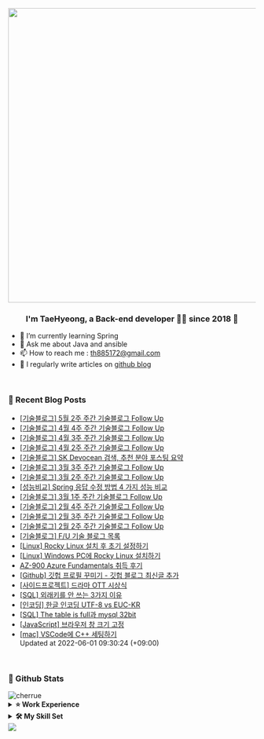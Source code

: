<div align="center">
<img src="https://rishavanand.github.io/static/images/greetings.gif" align="center" height="" width="600" />
</div>  
  

### <div align="center">I'm TaeHyeong, a Back-end developer 👨‍💻 since 2018 🚀</div>  
- 🌱 I’m currently learning Spring  
- 💬 Ask me about Java and ansible
- 📫 How to reach me : th885172@gmail.com
- 📝 I regularly write articles on [github blog](http://Cherrue.github.io/) 
<br/>

### 📝 Recent Blog Posts  
<!-- BLOG-POST-LIST:START -->
- [[기술블로그] 5월 2주 주간 기술블로그 Follow Up
](https://cherrue.github.io/engineering_blog_followup/weekly-tech-blog-follow-up-May-2/) <br>
- [[기술블로그] 4월 4주 주간 기술블로그 Follow Up
](https://cherrue.github.io/engineering_blog_followup/weekly-tech-blog-follow-up-April-4/) <br>
- [[기술블로그] 4월 3주 주간 기술블로그 Follow Up
](https://cherrue.github.io/engineering_blog_followup/searchengine/weekly-tech-blog-follow-up-April-3/) <br>
- [[기술블로그] 4월 2주 주간 기술블로그 Follow Up
](https://cherrue.github.io/engineering_blog_followup/searchengine/weekly-tech-blog-followup-april-2/) <br>
- [[기술블로그] SK Devocean 검색, 추천 분야 포스팅 요약
](https://cherrue.github.io/engineering_blog_followup/searchengine/weekly-tech-blog-sk-search-posts/) <br>
- [[기술블로그] 3월 3주 주간 기술블로그 Follow Up
](https://cherrue.github.io/engineering_blog_followup/searchengine/weekly-tech-blog-follow-up-march3/) <br>
- [[기술블로그] 3월 2주 주간 기술블로그 Follow Up
](https://cherrue.github.io/engineering_blog_followup/searchengine/weekly-tech-blog-follow-up-march2/) <br>
- [[성능비교] Spring 응답 수정 방법 4 가지 성능 비교
](https://cherrue.github.io/spring/benchmark/spring-modify-response-benchmark/) <br>
- [[기술블로그] 3월 1주 주간 기술블로그 Follow Up
](https://cherrue.github.io/engineering_blog_followup/weekly-tech-blog-follow-up/) <br>
- [[기술블로그] 2월 4주 주간 기술블로그 Follow Up
](https://cherrue.github.io/engineering_blog_followup/searchengine/weekly-tech-blog-follow-up/) <br>
- [[기술블로그] 2월 3주 주간 기술블로그 Follow Up
](https://cherrue.github.io/engineering_blog_followup/searchengine/2%EC%9B%943%EC%A3%BC-%EC%A3%BC%EA%B0%84-%EA%B8%B0%EC%88%A0%EB%B8%94%EB%A1%9C%EA%B7%B8-Follow-Up/) <br>
- [[기술블로그] 2월 2주 주간 기술블로그 Follow Up
](https://cherrue.github.io/engineering_blog_followup/searchengine/2%EC%9B%94-2%EC%A3%BC-%EC%A3%BC%EA%B0%84-%EA%B8%B0%EC%88%A0%EB%B8%94%EB%A1%9C%EA%B7%B8-Follow/) <br>
- [[기술블로그] F/U 기술 블로그 목록
](https://cherrue.github.io/engineering_blog_followup/searchengine/FU-%EA%B8%B0%EC%88%A0-%EB%B8%94%EB%A1%9C%EA%B7%B8-%EB%AA%A9%EB%A1%9D/) <br>
- [[Linux] Rocky Linux 설치 후 초기 설정하기
](https://cherrue.github.io/linux/infra/RL-%EC%84%A4%EC%B9%98-%ED%9B%84-%EC%B4%88%EA%B8%B0-%EC%84%A4%EC%A0%95%ED%95%98%EA%B8%B0/) <br>
- [[Linux] Windows PC에 Rocky Linux 설치하기
](https://cherrue.github.io/linux/infra/Windows-PC%EC%97%90-RL8-%EC%84%A4%EC%B9%98/) <br>
- [AZ-900 Azure Fundamentals 취득 후기
](https://cherrue.github.io/azure/azure_fundamentals/AZ-900-Azure-Fundamentals-%EC%B7%A8%EB%93%9D-%ED%9B%84%EA%B8%B0/) <br>
- [[Github] 깃헙 프로필 꾸미기 - 깃헙 블로그 최신글 추가
](https://cherrue.github.io/github/github_blog/github_profile/%EA%B9%83%ED%97%99-%ED%94%84%EB%A1%9C%ED%95%84-%EA%BE%B8%EB%AF%B8%EA%B8%B0-%EA%B9%83%ED%97%99-%EB%B8%94%EB%A1%9C%EA%B7%B8-%EC%B5%9C%EC%8B%A0%EA%B8%80-%EC%B6%94%EA%B0%80/) <br>
- [[사이드프로젝트] 드라마 OTT 시상식
](https://cherrue.github.io/project/drama_vote_platform/%EB%93%9C%EB%9D%BC%EB%A7%88-OTT-%EC%8B%9C%EC%83%81%EC%8B%9D-%EA%B8%B0%ED%9A%8D%EC%84%9C/) <br>
- [[SQL] 외래키를 안 쓰는 3가지 이유
](https://cherrue.github.io/database/%EC%99%B8%EB%9E%98%ED%82%A4%EB%A5%BC-%EC%95%88%EC%93%B0%EB%8A%94-%EC%9D%B4%EC%9C%A0/) <br>
- [[인코딩] 한글 인코딩 UTF-8 vs EUC-KR
](https://cherrue.github.io/setting/%ED%95%9C%EA%B8%80-%EC%9D%B8%EC%BD%94%EB%94%A9-UTF-8-vs-EUC-KR/) <br>
- [[SQL] The table is full과 mysql 32bit
](https://cherrue.github.io/database/MySQL-32bit%EB%8A%94-%EB%B9%85%EB%8D%B0%EC%9D%B4%ED%84%B0%EC%97%90-%EC%93%B0%EB%A9%B4-%EC%95%88-%EB%8F%BC%EC%9A%94!/) <br>
- [[JavaScript] 브라우저 창 크기 고정
](https://cherrue.github.io/javascript/chrome%EC%9D%80-%EC%B0%BD-%ED%81%AC%EA%B8%B0-%EA%B3%A0%EC%A0%95%EC%9D%B4-%EC%95%88-%EB%90%9C%EB%8B%A4/) <br>
- [[mac] VSCode에 C++ 세팅하기
](https://cherrue.github.io/mac/setting/mac-VSCode%EC%97%90-C++-%EC%84%B8%ED%8C%85%ED%95%98%EA%B8%B0/) <br>
Updated at 2022-06-01 09:30:24 (+09:00)<br>
<!-- BLOG-POST-LIST:END -->  

<br/>  

### 📌 Github Stats
<img align="center" src="https://github-readme-stats.vercel.app/api?username=cherrue&show_icons=true&locale=en" alt="cherrue" />

<details>
  <summary><b>⭐ Work Experience</b></summary>
  <div>
    
|Company|period|Project|
|---|---|---|
|Hyundai-Autoever|2021.06 ~ |Develope search engine and API<br/>OpenApi routomap search developer|
|ROKAF|2018.06 ~ 2021.05|Maintain C4I web application<br/>Develope android encryption module|
|Intelligent Contents Lab, Sejong Univ.|2016.01 ~ 2018.01|Study TV drama rating prediction|</div>
</details>

<details>
  <summary><b>🛠️ My Skill Set</b></summary>
<div align="center">  
<img style="margin: 10px" src="https://profilinator.rishav.dev/skills-assets/java-original-wordmark.svg" alt="Java" height="50" />     
<img style="margin: 10px" src="https://profilinator.rishav.dev/skills-assets/springio-icon.svg" alt="Spring" height="50" />  
<img style="margin: 10px" src="https://profilinator.rishav.dev/skills-assets/elasticsearch.png" alt="Elastic Search" height="50" />  
<img style="margin: 10px" src="https://profilinator.rishav.dev/skills-assets/kibana.png" alt="Kibana" height="50" />    
<img style="margin: 10px" src="https://profilinator.rishav.dev/skills-assets/mysql-original-wordmark.svg" alt="MySQL" height="50" />
<img style="margin: 10px" src="https://profilinator.rishav.dev/skills-assets/ansible.png" alt="Ansible" height="50" />  
<img style="margin: 10px" src="https://profilinator.rishav.dev/skills-assets/amazonwebservices-original-wordmark.svg" alt="AWS" height="50" />  
<img style="margin: 10px" src="https://profilinator.rishav.dev/skills-assets/python-original.svg" alt="Python" height="50" />  
<br/>
<img style="margin: 10px" src="https://profilinator.rishav.dev/skills-assets/linux-original.svg" alt="Linux" height="50" />  
<img style="margin: 10px" src="https://profilinator.rishav.dev/skills-assets/gnu_bash-icon.svg" alt="Bash" height="50" />  
<img style="margin: 10px" src="https://profilinator.rishav.dev/skills-assets/git-scm-icon.svg" alt="Git" height="50" />  
<img style="margin: 10px" src="https://profilinator.rishav.dev/skills-assets/oracle-original.svg" alt="Oracle" height="50" />  
<img style="margin: 10px" src="https://profilinator.rishav.dev/skills-assets/android-original-wordmark.svg" alt="Android" height="50" />  
<img style="margin: 10px" src="https://profilinator.rishav.dev/skills-assets/html5-original-wordmark.svg" alt="HTML5" height="50" />
<img style="margin: 10px" src="https://profilinator.rishav.dev/skills-assets/javascript-original.svg" alt="JavaScript" height="50" />  
<br/>  
</div>
</details>


<div align="left">
<img src="https://komarev.com/ghpvc/?username=Cherrue&&style=flat-square" align="center" />
</div>  
